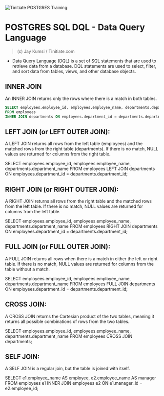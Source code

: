 ![Tinitiate POSTGRES Training](../images/sqlserver.png)
# POSTGRES SQL DQL - Data Query Language
> (c) Jay Kumsi / Tinitiate.com

* Data Query Language (DQL) is a set of SQL statements that are used to retrieve data from a database. DQL statements are used to select, filter, and sort data from tables, views, and other database objects.

 
## INNER JOIN
An INNER JOIN returns only the rows where there is a match in both tables.
```sql
SELECT employees.employee_id, employees.employee_name, departments.department_name
FROM employees
INNER JOIN departments ON employees.department_id = departments.department_id;
``` 

## LEFT JOIN (or LEFT OUTER JOIN):

A LEFT JOIN returns all rows from the left table (employees) and the matched rows from the right table (departments). 
If there is no match, NULL values are returned for columns from the right table.

SELECT employees.employee_id, employees.employee_name, departments.department_name
FROM employees
LEFT JOIN departments ON employees.department_id = departments.department_id;


## RIGHT JOIN (or RIGHT OUTER JOIN):
A RIGHT JOIN returns all rows from the right table and the matched rows from the left table. 
If there is no match, NULL values are returned for columns from the left table.

SELECT employees.employee_id, employees.employee_name, departments.department_name
FROM employees
RIGHT JOIN departments ON employees.department_id = departments.department_id;

## FULL JOIN (or FULL OUTER JOIN):
A FULL JOIN returns all rows when there is a match in either the left or right table. 
If there is no match, NULL values are returned for columns from the table without a match.

SELECT employees.employee_id, employees.employee_name, departments.department_name
FROM employees
FULL JOIN departments ON employees.department_id = departments.department_id;


## CROSS JOIN:
A CROSS JOIN returns the Cartesian product of the two tables, meaning it returns all possible combinations of rows from the two tables.

SELECT employees.employee_id, employees.employee_name, departments.department_name
FROM employees
CROSS JOIN departments;


## SELF JOIN:
A SELF JOIN is a regular join, but the table is joined with itself.

SELECT e1.employee_name AS employee, e2.employee_name AS manager
FROM employees e1
INNER JOIN employees e2 ON e1.manager_id = e2.employee_id;



